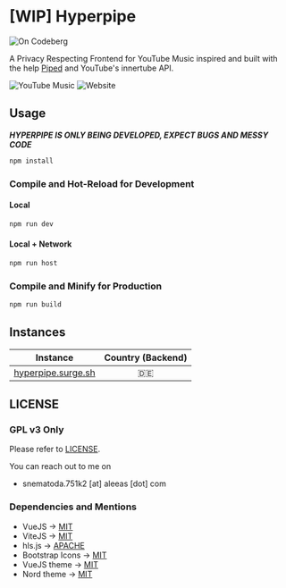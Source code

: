 # \[WIP\] Hyperpipe

![On Codeberg](https://codeberg.org/Hyperpipe/static/raw/branch/master/on-codeberg.svg)

A Privacy Respecting Frontend for YouTube Music inspired and built with the help [Piped][piped] and YouTube's innertube API.

![YouTube Music](https://img.shields.io/badge/youtube-music-red?style=for-the-badge&logo=youtube)
![Website](https://img.shields.io/website?down_color=red&down_message=offline&label=status&style=for-the-badge&up_color=cornflowerblue&up_message=online&url=https%3A%2F%2Fhyperpipe.surge.sh)

## Usage

**_HYPERPIPE IS ONLY BEING DEVELOPED, EXPECT BUGS AND MESSY CODE_**

```sh
npm install
```

### Compile and Hot-Reload for Development

#### Local

```sh
npm run dev
```

#### Local + Network

```sh
npm run host
```

### Compile and Minify for Production

```sh
npm run build
```

## Instances

|           Instance           | Country (Backend) |
| :--------------------------: | :---------------: |
| [hyperpipe.surge.sh][hypipe] |        🇩🇪         |

## LICENSE

### GPL v3 Only

Please refer to [LICENSE][license].

You can reach out to me on

- snematoda.751k2 [at] aleeas [dot] com

### Dependencies and Mentions

- VueJS -> [MIT][vue]
- ViteJS -> [MIT][vite]
- hls.js -> [APACHE][hls]
- Bootstrap Icons -> [MIT][bi]
- VueJS theme -> [MIT][vuetheme]
- Nord theme -> [MIT][nord]

[hypipe]: https://hyperpipe.surge.sh
[piped]: https://piped.kavin.rocks
[license]: https://codeberg.org/Hyperpipe/Hyperpipe/src/branch/main/LICENSE.txt
[vue]: https://github.com/vuejs/core/blob/main/LICENSE
[vite]: https://github.com/vitejs/vite/blob/main/LICENSE
[bi]: https://github.com/twbs/icons/blob/main/LICENSE.md
[hls]: https://github.com/video-dev/hls.js/blob/master/LICENSE
[nord]: https://github.com/arcticicestudio/nord/blob/develop/LICENSE.md
[vuetheme]: https://github.com/vuejs/theme/blob/main/LICENSE
